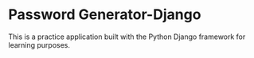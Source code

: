 # Password Generator-Django
 This is a practice application built with the Python Django framework for learning purposes.
